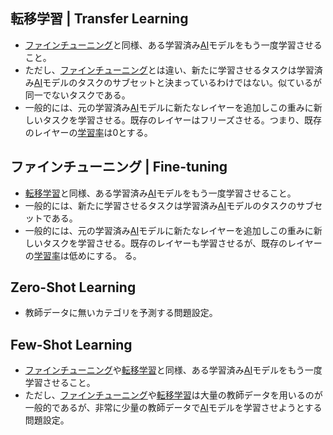 <!-- 記事タイトル:用語解説集-機械学習-深層学習-学習関連 -->

<!-- 記事URL:https://github.com/takata150802/tech_glossary/blob/main/output/ml-dl-training.md# -->

## 転移学習 | Transfer Learning<a id="6Lui56e75a2m57+SIHwgVHJhbnNmZXIgTGVhcm5pbmc="></a>

- <a href="https://github.com/takata150802/tech_glossary/blob/main/output/ml-dl-training.md#44OV44Kh44Kk44Oz44OB44Ol44O844OL44Oz44KwIHwgRmluZS10dW5pbmc=">ファインチューニング</a>と同様、ある学習済み<a href="https://github.com/takata150802/tech_glossary/blob/main/output/ml-overview.md#5Lq65bel55+l6IO9IHwgQXJ0aWZpY2lhbCBJbnRlbGxpZ2VuY2UgfCBBSQ==">AI</a>モデルをもう一度学習させること。
- ただし、<a href="https://github.com/takata150802/tech_glossary/blob/main/output/ml-dl-training.md#44OV44Kh44Kk44Oz44OB44Ol44O844OL44Oz44KwIHwgRmluZS10dW5pbmc=">ファインチューニング</a>とは違い、新たに学習させるタスクは学習済み<a href="https://github.com/takata150802/tech_glossary/blob/main/output/ml-overview.md#5Lq65bel55+l6IO9IHwgQXJ0aWZpY2lhbCBJbnRlbGxpZ2VuY2UgfCBBSQ==">AI</a>モデルのタスクのサブセットと決まっているわけではない。似ているが同一でないタスクである。
- 一般的には、元の学習済み<a href="https://github.com/takata150802/tech_glossary/blob/main/output/ml-overview.md#5Lq65bel55+l6IO9IHwgQXJ0aWZpY2lhbCBJbnRlbGxpZ2VuY2UgfCBBSQ==">AI</a>モデルに新たなレイヤーを追加しこの重みに新しいタスクを学習させる。既存のレイヤーはフリーズさせる。つまり、既存のレイヤーの<a href="https://github.com/takata150802/tech_glossary/blob/main/output/dl-train_eval.md#5a2m57+S546HIHwgTGVhcm5pbmcgUmF0ZQ==">学習率</a>は0とする。

## ファインチューニング | Fine-tuning<a id="44OV44Kh44Kk44Oz44OB44Ol44O844OL44Oz44KwIHwgRmluZS10dW5pbmc="></a>

- <a href="https://github.com/takata150802/tech_glossary/blob/main/output/ml-dl-training.md#6Lui56e75a2m57+SIHwgVHJhbnNmZXIgTGVhcm5pbmc=">転移学習</a>と同様、ある学習済み<a href="https://github.com/takata150802/tech_glossary/blob/main/output/ml-overview.md#5Lq65bel55+l6IO9IHwgQXJ0aWZpY2lhbCBJbnRlbGxpZ2VuY2UgfCBBSQ==">AI</a>モデルをもう一度学習させること。
- 一般的には、新たに学習させるタスクは学習済み<a href="https://github.com/takata150802/tech_glossary/blob/main/output/ml-overview.md#5Lq65bel55+l6IO9IHwgQXJ0aWZpY2lhbCBJbnRlbGxpZ2VuY2UgfCBBSQ==">AI</a>モデルのタスクのサブセットである。
- 一般的には、元の学習済み<a href="https://github.com/takata150802/tech_glossary/blob/main/output/ml-overview.md#5Lq65bel55+l6IO9IHwgQXJ0aWZpY2lhbCBJbnRlbGxpZ2VuY2UgfCBBSQ==">AI</a>モデルに新たなレイヤーを追加しこの重みに新しいタスクを学習させる。既存のレイヤーも学習させるが、既存のレイヤーの<a href="https://github.com/takata150802/tech_glossary/blob/main/output/dl-train_eval.md#5a2m57+S546HIHwgTGVhcm5pbmcgUmF0ZQ==">学習率</a>は低めにする。
  る。

## Zero-Shot Learning<a id="WmVyby1TaG90IExlYXJuaW5n"></a>

- 教師データに無いカテゴリを予測する問題設定。

## Few-Shot Learning<a id="RmV3LVNob3QgTGVhcm5pbmc="></a>

- <a href="https://github.com/takata150802/tech_glossary/blob/main/output/ml-dl-training.md#44OV44Kh44Kk44Oz44OB44Ol44O844OL44Oz44KwIHwgRmluZS10dW5pbmc=">ファインチューニング</a>や<a href="https://github.com/takata150802/tech_glossary/blob/main/output/ml-dl-training.md#6Lui56e75a2m57+SIHwgVHJhbnNmZXIgTGVhcm5pbmc=">転移学習</a>と同様、ある学習済み<a href="https://github.com/takata150802/tech_glossary/blob/main/output/ml-overview.md#5Lq65bel55+l6IO9IHwgQXJ0aWZpY2lhbCBJbnRlbGxpZ2VuY2UgfCBBSQ==">AI</a>モデルをもう一度学習させること。
- ただし、<a href="https://github.com/takata150802/tech_glossary/blob/main/output/ml-dl-training.md#44OV44Kh44Kk44Oz44OB44Ol44O844OL44Oz44KwIHwgRmluZS10dW5pbmc=">ファインチューニング</a>や<a href="https://github.com/takata150802/tech_glossary/blob/main/output/ml-dl-training.md#6Lui56e75a2m57+SIHwgVHJhbnNmZXIgTGVhcm5pbmc=">転移学習</a>は大量の教師データを用いるのが一般的であるが、非常に少量の教師データで<a href="https://github.com/takata150802/tech_glossary/blob/main/output/ml-overview.md#5Lq65bel55+l6IO9IHwgQXJ0aWZpY2lhbCBJbnRlbGxpZ2VuY2UgfCBBSQ==">AI</a>モデルを学習させようとする問題設定。
